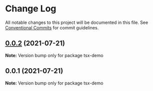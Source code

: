 # Change Log

All notable changes to this project will be documented in this file.
See [Conventional Commits](https://conventionalcommits.org) for commit guidelines.

## [0.0.2](https://github.com/qinglongs/front-knowledge-precipitation/compare/tsx-demo@0.0.1...tsx-demo@0.0.2) (2021-07-21)

**Note:** Version bump only for package tsx-demo





## 0.0.1 (2021-07-21)

**Note:** Version bump only for package tsx-demo
